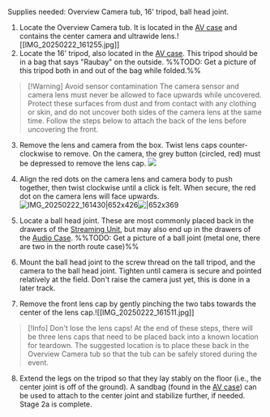 Supplies needed: Overview Camera tub, 16' tripod, ball head joint.
1. Locate the Overview Camera tub. It is located in the [AV case](FRC-AV/index.md#Equipment%20Locations%20and%20Storage%20Descriptions) and contains the center camera and ultrawide lens.![[IMG_20250222_161255.jpg]]
2. Locate the 16' tripod, also located in the [AV case](FRC-AV/index.md#Equipment%20Locations%20and%20Storage%20Descriptions). This tripod should be in a bag that says "Raubay" on the outside.
	%%TODO: Get a picture of this tripod both in and out of the bag while folded.%%
	
> [!Warning] Avoid sensor contamination
> The camera sensor and camera lens must never be allowed to face upwards while uncovered. Protect these surfaces from dust and from contact with any clothing or skin, and do not uncover both sides of the camera lens at the same time. Follow the steps below to attach the back of the lens before uncovering the front.
3. Remove the lens and camera from the box. Twist lens caps counter-clockwise to remove. On the camera, the grey button (circled, red) must be depressed to remove the lens cap.
![](IMG_20250222_161414.jpg)



 4. Align the red dots on the camera lens and camera body to push together, then twist clockwise until a click is felt. When secure, the red dot on the camera lens will face upwards.![IMG_20250222_161430|652x426](IMG_20250222_161430.jpg)![|652x369](IMG_20250222_161448.jpg)
 5.  Locate a ball head joint. These are most commonly placed back in the drawers of the [Streaming Unit](FRC-AV/index.md#Equipment%20Locations%20and%20Storage%20Descriptions), but may also end up in the drawers of the [Audio Case](FRC-AV/index.md#Equipment%20Locations%20and%20Storage%20Descriptions).
	 %%TODO: Get a picture of a ball joint (metal one, there are two in the north route case)%%
 6. Mount the ball head joint to the screw thread on the tall tripod, and the camera to the ball head joint. Tighten until camera is secure and pointed relatively at the field.
    Don't raise the camera just yet, this is done in a later track. 
 7. Remove the front lens cap by gently pinching the two tabs towards the center of the lens cap.![[IMG_20250222_161511.jpg]]

> [!Info] Don't lose the lens caps!
>  At the end of these steps, there will be three lens caps that need to be placed back into a known location for teardown. The suggested location is to place these back in the Overview Camera tub so that the tub can be safely stored during the event.

 8. Extend the legs on the tripod so that they lay stably on the floor (i.e., the center joint is off of the ground). A sandbag (found in the [AV case](FRC-AV/index.md#Equipment%20Locations%20and%20Storage%20Descriptions)) can be used to attach to the center joint and stabilize further, if needed.
Stage 2a is complete. 
 